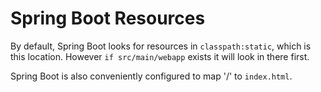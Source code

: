 # Spring Boot Resources

By default, Spring Boot looks for resources in `classpath:static`, which is
this location. However `if src/main/webapp` exists it will look in there
first.

Spring Boot is also conveniently configured to map '/' to `index.html`.